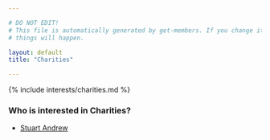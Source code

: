 ```yaml
---

# DO NOT EDIT!
# This file is automatically generated by get-members. If you change it, bad
# things will happen.

layout: default
title: "Charities"

---
```


{% include interests/charities.md %}

### Who is interested in Charities?


* [Stuart Andrew](../members/stuart-andrew.html)
